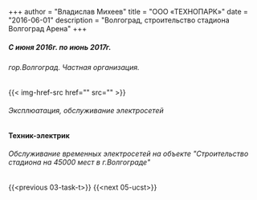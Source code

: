 +++
author = "Владислав Михеев"
title = "ООО «ТЕХНОПАРК»"
date = "2016-06-01"
description = "Волгоград, строительство стадиона Волгоград Арена"
+++

##### С июня 2016г. по июнь 2017г.

###### гор.Волгоград. Частная организация.

{{< img-href-src href="" src="" >}}

###### Эксплюатация, обслуживание электросетей

#### Техник-электрик

###### Обслуживание временных электросетей на объекте "Строительство стадиона на 45000 мест в г.Волгограде"

{{<previous 03-task-t>}} {{<next 05-ucst>}}
